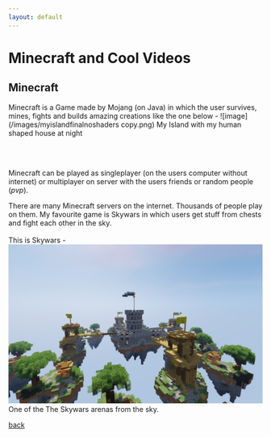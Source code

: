 ```yaml
---
layout: default
---
```


# Minecraft and Cool Videos

## [](#header-2)Minecraft
Minecraft is a Game made by Mojang (on Java) in which the user survives, mines, fights and builds amazing creations like the one below -
![image](/images/myislandfinalnoshaders copy.png)
My Island with my human shaped house at night

<br />
<br />

Minecraft can be played as singleplayer (on the users computer without internet) or multiplayer on server with the users friends or random people (_pvp_).
<br />

There are many Minecraft servers on the internet. Thousands of people play on them. My favourite game is Skywars in which users get stuff from chests and fight each other in the sky.
<br />
<br />
This is Skywars -
![image](/images/skywars-1.png)
One of the The Skywars arenas from the sky.


[back](./)
